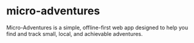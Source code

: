 # micro-adventures
Micro-Adventures is a simple, offline-first web app designed to help you find and track small, local, and achievable adventures. 
